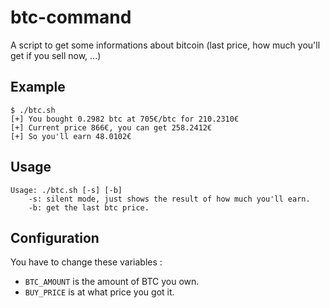 btc-command
===========

A script to get some informations about bitcoin (last price, how much you'll get if you sell now, ...)

Example
-------
```
$ ./btc.sh
[+] You bought 0.2982 btc at 705€/btc for 210.2310€
[+] Current price 866€, you can get 258.2412€
[+] So you'll earn 48.0102€
```

Usage
-------
```
Usage: ./btc.sh [-s] [-b]
    -s: silent mode, just shows the result of how much you'll earn.
    -b: get the last btc price.
```

Configuration
-------------

You have to change these variables :

* `BTC_AMOUNT` is the amount of BTC you own.
* `BUY_PRICE` is at what price you got it.
